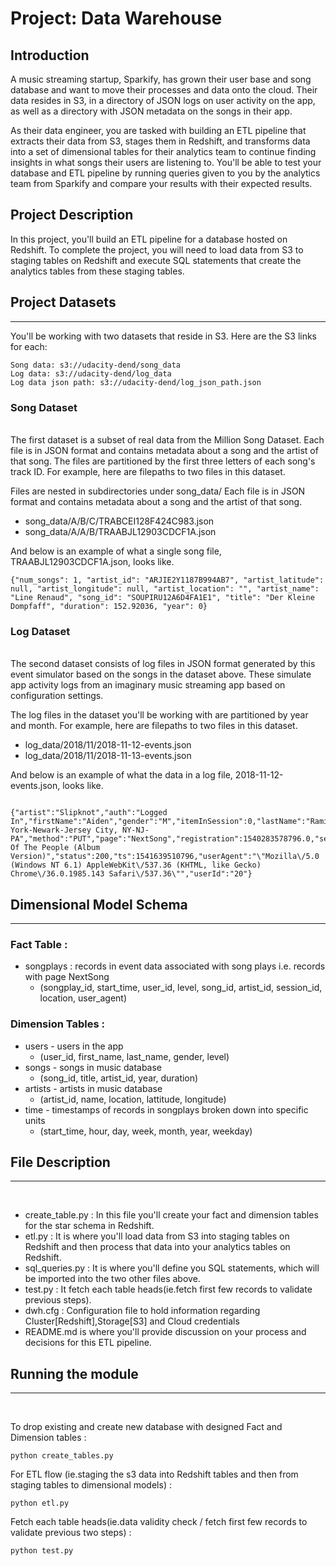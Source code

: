 
# Project: Data Warehouse

## Introduction

A music streaming startup, Sparkify, has grown their user base and song database and want to move their processes and data onto the cloud. Their data resides in S3, in a directory of JSON logs on user activity on the app, as well as a directory with JSON metadata on the songs in their app.

As their data engineer, you are tasked with building an ETL pipeline that extracts their data from S3, stages them in Redshift, and transforms data into a set of dimensional tables for their analytics team to continue finding insights in what songs their users are listening to. You'll be able to test your database and ETL pipeline by running queries given to you by the analytics team from Sparkify and compare your results with their expected results.
<br/>

## Project Description

In this project, you'll  build an ETL pipeline for a database hosted on Redshift. To complete the project, you will need to load data from S3 to staging tables on Redshift and execute SQL statements that create the analytics tables from these staging tables.
<br/>

## Project Datasets
<hr/>

You'll be working with two datasets that reside in S3. Here are the S3 links for each:
```
Song data: s3://udacity-dend/song_data
Log data: s3://udacity-dend/log_data
Log data json path: s3://udacity-dend/log_json_path.json
```

### Song Dataset
<br/>
The first dataset is a subset of real data from the Million Song Dataset. Each file is in JSON format and contains metadata about a song and the artist of that song. The files are partitioned by the first three letters of each song's track ID. For example, here are filepaths to two files in this dataset.

Files are nested in subdirectories under song_data/
Each file is in JSON format and contains metadata about a song and the artist of that song.


- song_data/A/B/C/TRABCEI128F424C983.json
- song_data/A/A/B/TRAABJL12903CDCF1A.json

And below is an example of what a single song file, TRAABJL12903CDCF1A.json, looks like.

```
{"num_songs": 1, "artist_id": "ARJIE2Y1187B994AB7", "artist_latitude": null, "artist_longitude": null, "artist_location": "", "artist_name": "Line Renaud", "song_id": "SOUPIRU12A6D4FA1E1", "title": "Der Kleine Dompfaff", "duration": 152.92036, "year": 0}
```

### Log Dataset
<br/>
The second dataset consists of log files in JSON format generated by this event simulator based on the songs in the dataset above. These simulate app activity logs from an imaginary music streaming app based on configuration settings.

The log files in the dataset you'll be working with are partitioned by year and month. For example, here are filepaths to two files in this dataset.

- log_data/2018/11/2018-11-12-events.json
- log_data/2018/11/2018-11-13-events.json

And below is an example of what the data in a log file, 2018-11-12-events.json, looks like.

```

{"artist":"Slipknot","auth":"Logged In","firstName":"Aiden","gender":"M","itemInSession":0,"lastName":"Ramirez","length":192.57424,"level":"paid","location":"New York-Newark-Jersey City, NY-NJ-PA","method":"PUT","page":"NextSong","registration":1540283578796.0,"sessionId":19,"song":"Opium Of The People (Album Version)","status":200,"ts":1541639510796,"userAgent":"\"Mozilla\/5.0 (Windows NT 6.1) AppleWebKit\/537.36 (KHTML, like Gecko) Chrome\/36.0.1985.143 Safari\/537.36\"","userId":"20"}

```
## Dimensional Model Schema
<hr/>

### Fact Table :
- songplays : records in event data associated with song plays i.e. records with page NextSong
    - (songplay_id, start_time, user_id, level, song_id, artist_id, session_id, location, user_agent)

### Dimension Tables :
- users - users in the app
    - (user_id, first_name, last_name, gender, level)
- songs - songs in music database
    - (song_id, title, artist_id, year, duration)
- artists - artists in music database
    - (artist_id, name, location, lattitude, longitude)
- time - timestamps of records in songplays broken down into specific units
    - (start_time, hour, day, week, month, year, weekday)


## File Description
<hr/>
<br/>

- create_table.py : In this file you'll create your fact and dimension tables for the star schema in Redshift.
- etl.py : It is where you'll load data from S3 into staging tables on Redshift and then process that data into your analytics tables on Redshift.
- sql_queries.py : It is where you'll define you SQL statements, which will be imported into the two other files above.
- test.py : It fetch each table heads(ie.fetch first few records to validate previous steps).
- dwh.cfg : Configuration file to hold information regarding Cluster[Redshift],Storage[S3] and Cloud credentials
- README.md is where you'll provide discussion on your process and decisions for this ETL pipeline.

## Running the module
<hr/>
<br/>

To drop existing and create new database with designed Fact and Dimension tables :
```
python create_tables.py
```
For ETL flow (ie.staging the s3 data into Redshift tables and then from staging tables to dimensional models) :
```
python etl.py
```
Fetch each table heads(ie.data validity check / fetch first few records to validate previous two steps) :
```
python test.py
```